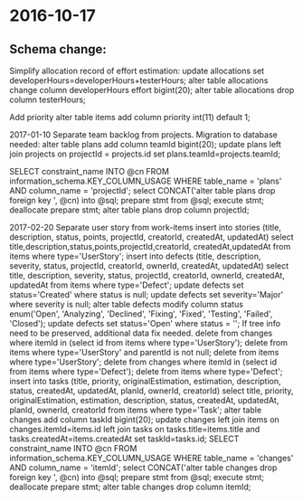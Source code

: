 2016-10-17
==========

Schema change:
--------------
Simplify allocation record of effort estimation:
 update allocations set developerHours=developerHours+testerHours;
 alter table allocations change column developerHours effort bigint(20); 
 alter table allocations drop column testerHours;

Add priority
 alter table items add column priority int(11) default 1;

2017-01-10
Separate team backlog from projects.
Migration to database needed:
  alter table plans add column teamId bigint(20);
  update plans left join projects on projectId = projects.id set plans.teamId=projects.teamId;
  
  SELECT constraint_name INTO @cn FROM  information_schema.KEY_COLUMN_USAGE WHERE table_name = 'plans' AND column_name = 'projectId';
  select CONCAT('alter table plans drop foreign key ', @cn) into @sql;
  prepare stmt from @sql;
  execute stmt;
  deallocate prepare stmt;
  alter table plans drop column projectId;

2017-02-20
Separate user story from work-items
  insert into stories (title, description, status, points, projectId, creatorId, createdAt, updatedAt) 
    select title,description,status,points,projectId,creatorId, createdAt,updatedAt from items where type='UserStory';
  insert into defects (title, description, severity, status, projectId, creatorId, ownerId, createdAt, updatedAt) 
    select title, description, severity, status, projectId, creatorId, ownerId, createdAt, updatedAt from items where type='Defect';
  update defects set status='Created' where status is null;
  update defects set severity='Major' where severity is null;
  alter table defects modify column status enum('Open', 'Analyzing', 'Declined', 'Fixing', 'Fixed', 'Testing', 'Failed', 'Closed');
  update defects set status='Open' where status = '';
If tree info need to be preserved, additional data fix needed.
  delete from changes where itemId in (select id from items where type='UserStory');
  delete from items where type='UserStory' and parentId is not null;
  delete from items where type='UserStory';
  delete from changes where itemId in (select id from items where type='Defect');
  delete from items where type='Defect';
  insert into tasks (title, priority, originalEstimation, estimation, description, status, createdAt, updatedAt, planId, ownerId, creatorId) select title, priority, originalEstimation, estimation, description, status, createdAt, updatedAt, planId, ownerId, creatorId from items where type='Task';
  alter table changes add column taskId bigint(20);
  update changes left join items on changes.itemId=items.id left join tasks on tasks.title=items.title and tasks.createdAt=items.createdAt set taskId=tasks.id;
  SELECT constraint_name INTO @cn FROM  information_schema.KEY_COLUMN_USAGE WHERE table_name = 'changes' AND column_name = 'itemId';
  select CONCAT('alter table changes drop foreign key ', @cn) into @sql;
  prepare stmt from @sql;
  execute stmt;
  deallocate prepare stmt;
  alter table changes drop column itemId;
